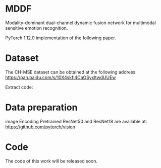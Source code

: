 # MDDF
Modality-dominant dual-channel dynamic fusion network for multimodal sensitive emotion recognition.

PyTorch 1.12.0 implementation of the following paper.
# Dataset
The CH-MSE dataset can be obtained at the following address: https://pan.baidu.com/s/10X4skfl4CaOSyxltwdUUEw

Extract code:

# Data preparation
image Encoding Pretrained ResNet50 and ResNet18 are available at: https://github.com/pytorch/vision

# Code
The code of this work will be released soon.
